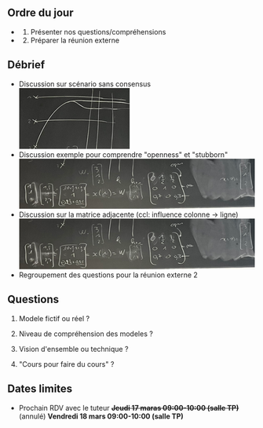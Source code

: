 
## Ordre du jour
- 1) Présenter nos questions/compréhensions
- 2) Préparer la réunion externe

## Débrief
- Discussion sur scénario sans consensus
    ![](/assets/images/Model.FrenchDeGroot.Exemple-Pas-Consensus.png)
- Discussion exemple pour comprendre "openness" et "stubborn"
    ![](/assets/images/Model.FrenchDeGroot.Exemple-OpenStub.png)
- Discussion sur la matrice adjacente (ccl: influence colonne -> ligne)
    ![](/assets/images/Model.FrenchDeGroot.MatrixAdjacentJI.png)
- Regroupement des questions pour la réunion externe 2

## Questions
1. Modele fictif ou réel ?

2. Niveau de compréhension des modeles ?

3. Vision d'ensemble ou technique ?

4. "Cours pour faire du cours" ?

## Dates limites
- Prochain RDV avec le tuteur
    **~~Jeudi 17 maras 09:00-10:00 (salle TP)~~** (annulé)
    **Vendredi 18 mars 09:00-10:00 (salle TP)**
